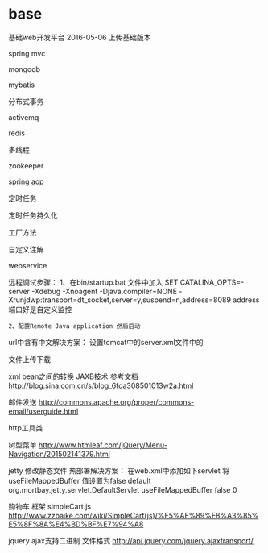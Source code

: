 # base
基础web开发平台
2016-05-06 上传基础版本

spring mvc

mongodb

mybatis

分布式事务

activemq

redis

多线程

zookeeper

spring aop

定时任务

定时任务持久化

工厂方法

自定义注解

webservice

远程调试步骤：
	1、在bin/startup.bat 文件中加入
		SET CATALINA_OPTS=-server -Xdebug -Xnoagent -Djava.compiler=NONE -Xrunjdwp:transport=dt_socket,server=y,suspend=n,address=8089
	   address端口好是自定义监控
	   
	2、配置Remote Java application 然后启动
	


url中含有中文解决方案：
	设置tomcat中的server.xml文件中的
	<Connector connectionTimeout="20000" port="8088" protocol="HTTP/1.1" redirectPort="8443" URIEncoding="UTF-8"/>


文件上传下载

xml bean之间的转换 	JAXB技术   参考文档 http://blog.sina.com.cn/s/blog_6fda308501013w2a.html


邮件发送 http://commons.apache.org/proper/commons-email/userguide.html


http工具类


树型菜单 http://www.htmleaf.com/jQuery/Menu-Navigation/201502141379.html

jetty 修改静态文件 热部署解决方案：
在web.xml中添加如下servlet 将useFileMappedBuffer 值设置为false
	<!-- 解决Jetty启动后不能修改静态文件问题 -->
	<servlet>
		<servlet-name>default</servlet-name>
		<servlet-class>org.mortbay.jetty.servlet.DefaultServlet</servlet-class>
		<init-param>
			<param-name>useFileMappedBuffer</param-name>
			<param-value> false </param-value>
		</init-param>
		<load-on-startup> 0 </load-on-startup>
	</servlet>
	
	
	
购物车 框架 simpleCart.js
http://www.zzbaike.com/wiki/SimpleCart(js)/%E5%AE%89%E8%A3%85%E5%8F%8A%E4%BD%BF%E7%94%A8


jquery ajax支持二进制 文件格式  			http://api.jquery.com/jquery.ajaxtransport/